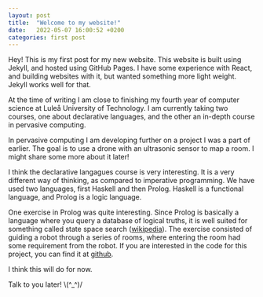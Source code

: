 ```yaml
---
layout: post
title:  "Welcome to my website!"
date:   2022-05-07 16:00:52 +0200
categories: first post
---
```


Hey! This is my first post for my new website. This website is built using Jekyll, and hosted using GitHub Pages. 
I have some experience with React, and building websites with it, but wanted something more light weight. Jekyll
works well for that.

At the time of writing I am close to finishing my fourth year of computer science at Luleå University of Technology.
I am currently taking two courses, one about declarative languages, and the other an in-depth course in pervasive computing.

In pervasive computing I am developing further on a project I was a part of earlier. The goal is to use a drone with an
ultrasonic sensor to map a room. I might share some more about it later!

I think the declarative langagues course is very interesting. It is a very different way of thinking, as compared to
imperative programming. We have used two languages, first Haskell and then Prolog. Haskell is a functional language,
and Prolog is a logic language. 

One exercise in Prolog was quite interesting. Since Prolog is basically a language where you query a database of
logical truths, it is well suited for something called state space search ([wikipedia](https://en.wikipedia.org/wiki/State_space_search)).
The exercise consisted of guiding a robot through a series of rooms, where entering the room had some requirement from the robot.
If you are interested in the code for this project, you can find it at [github](https://github.com/HugPet/D7012E-P1).

I think this will do for now.

Talk to you later! \\(^_^)/

<!-- ![GDSC certificate](/img/DSCLead-Certificate2021.png) -->


<!-- 

You’ll find this post in your `_posts` directory. Go ahead and edit it and re-build the site to see your changes. You can rebuild the site in many different ways, but the most common way is to run `jekyll serve`, which launches a web server and auto-regenerates your site when a file is updated.

Jekyll requires blog post files to be named according to the following format:

`YEAR-MONTH-DAY-title.MARKUP`

Where `YEAR` is a four-digit number, `MONTH` and `DAY` are both two-digit numbers, and `MARKUP` is the file extension representing the format used in the file. After that, include the necessary front matter. Take a look at the source for this post to get an idea about how it works.

Jekyll also offers powerful support for code snippets:

{% highlight ruby %}
def print_hi(name)
  puts "Hi, #{name}"
end
print_hi('Tom')
#=> prints 'Hi, Tom' to STDOUT.
{% endhighlight %}

Check out the [Jekyll docs][jekyll-docs] for more info on how to get the most out of Jekyll. File all bugs/feature requests at [Jekyll’s GitHub repo][jekyll-gh]. If you have questions, you can ask them on [Jekyll Talk][jekyll-talk].

[jekyll-docs]: https://jekyllrb.com/docs/home
[jekyll-gh]:   https://github.com/jekyll/jekyll
[jekyll-talk]: https://talk.jekyllrb.com/ -->
